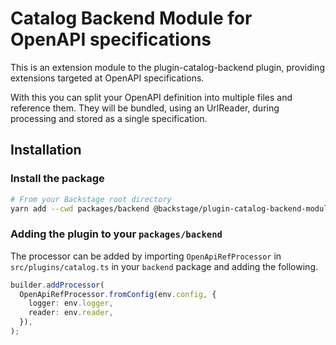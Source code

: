 # Catalog Backend Module for OpenAPI specifications

This is an extension module to the plugin-catalog-backend plugin, providing extensions targeted at OpenAPI specifications.

With this you can split your OpenAPI definition into multiple files and reference them. They will be bundled, using an UrlReader, during processing and stored as a single specification.

## Installation

### Install the package

```bash
# From your Backstage root directory
yarn add --cwd packages/backend @backstage/plugin-catalog-backend-module-openapi
```

### Adding the plugin to your `packages/backend`

The processor can be added by importing `OpenApiRefProcessor` in `src/plugins/catalog.ts` in your `backend` package and adding the following.

```ts
builder.addProcessor(
  OpenApiRefProcessor.fromConfig(env.config, {
    logger: env.logger,
    reader: env.reader,
  }),
);
```
